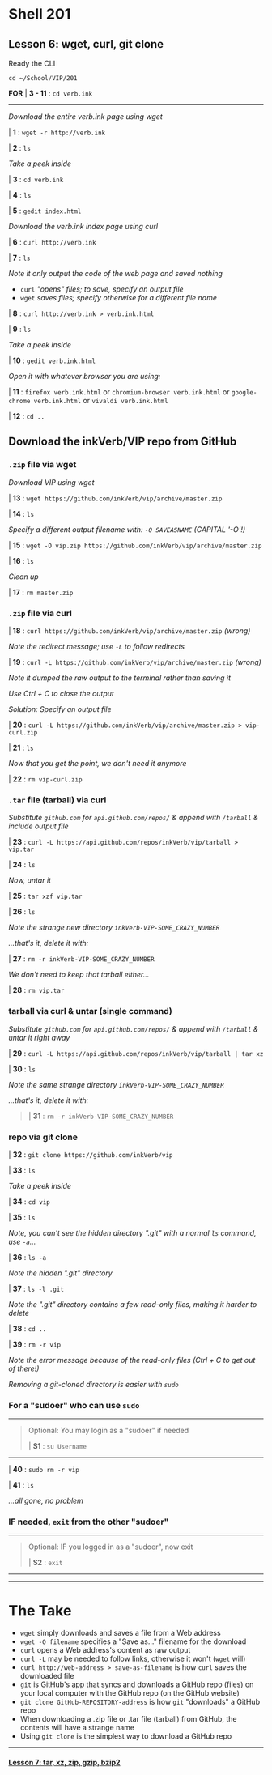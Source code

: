 # Shell 201
## Lesson 6: wget, curl, git clone

Ready the CLI

`cd ~/School/VIP/201`

**FOR** | **3 - 11** : `cd verb.ink`
___

*Download the entire verb.ink page using wget*

| **1** : `wget -r http://verb.ink`

| **2** : `ls`

*Take a peek inside*

| **3** : `cd verb.ink`

| **4** : `ls`

| **5** : `gedit index.html`

*Download the verb.ink index page using curl*

| **6** : `curl http://verb.ink`

| **7** : `ls`

*Note it only output the code of the web page and saved nothing*
- `curl` *"opens" files; to save, specify an output file*
- `wget` *saves files; specify otherwise for a different file name*

| **8** : `curl http://verb.ink > verb.ink.html`

| **9** : `ls`

*Take a peek inside*

| **10** : `gedit verb.ink.html`

*Open it with whatever browser you are using:*

| **11** : `firefox verb.ink.html` or `chromium-browser verb.ink.html` or `google-chrome verb.ink.html` or `vivaldi verb.ink.html`

| **12** : `cd ..`

## Download the inkVerb/VIP repo from GitHub

### `.zip` file via wget

*Download VIP using wget*

| **13** : `wget https://github.com/inkVerb/vip/archive/master.zip`

| **14** : `ls`

*Specify a different output filename with: `-O SAVEASNAME` (CAPITAL '-O'!)*

| **15** : `wget -O vip.zip https://github.com/inkVerb/vip/archive/master.zip`

| **16** : `ls`

*Clean up*

| **17** : `rm master.zip`

### `.zip` file via curl

| **18** : `curl https://github.com/inkVerb/vip/archive/master.zip` *(wrong)*

*Note the redirect message; use `-L` to follow redirects*

| **19** : `curl -L https://github.com/inkVerb/vip/archive/master.zip` *(wrong)*

*Note it dumped the raw output to the terminal rather than saving it*

*Use Ctrl + C to close the output*

*Solution: Specify an output file*

| **20** : `curl -L https://github.com/inkVerb/vip/archive/master.zip > vip-curl.zip`

| **21** : `ls`

*Now that you get the point, we don't need it anymore*

| **22** : `rm vip-curl.zip`

### `.tar` file (tarball) via curl

*Substitute `github.com` for `api.github.com/repos/` & append with `/tarball` & include output file*

| **23** : `curl -L https://api.github.com/repos/inkVerb/vip/tarball > vip.tar`

| **24** : `ls`

*Now, untar it*

| **25** : `tar xzf vip.tar`

| **26** : `ls`

*Note the strange new directory `inkVerb-VIP-SOME_CRAZY_NUMBER`*

*...that's it, delete it with:*

| **27** : `rm -r inkVerb-VIP-SOME_CRAZY_NUMBER`

*We don't need to keep that tarball either...*

| **28** : `rm vip.tar`

### tarball via curl & untar (single command)

*Substitute `github.com` for `api.github.com/repos/` & append with `/tarball` & untar it right away*

| **29** : `curl -L https://api.github.com/repos/inkVerb/vip/tarball | tar xz`

| **30** : `ls`

*Note the same strange directory `inkVerb-VIP-SOME_CRAZY_NUMBER`*

*...that's it, delete it with:*

> | **31** : `rm -r inkVerb-VIP-SOME_CRAZY_NUMBER`

### repo via git clone

| **32** : `git clone https://github.com/inkVerb/vip`

| **33** : `ls`

*Take a peek inside*

| **34** : `cd vip`

| **35** : `ls`

*Note, you can't see the hidden directory ".git" with a normal `ls` command, use `-a`...*

| **36** : `ls -a`

*Note the hidden ".git" directory*

| **37** : `ls -l .git`

*Note the ".git" directory contains a few read-only files, making it harder to delete*

| **38** : `cd ..`

| **39** : `rm -r vip`

*Note the error message because of the read-only files (Ctrl + C to get out of there!)*

*Removing a git-cloned directory is easier with `sudo`*

### For a "sudoer" who can use `sudo`
>
___
> Optional: You may login as a "sudoer" if needed
>
> | **S1** : `su Username`
___

| **40** : `sudo rm -r vip`

| **41** : `ls`

*...all gone, no problem*

### IF needed, `exit` from the other "sudoer"
>
___
> Optional: IF you logged in as a "sudoer", now exit
>
> | **S2** : `exit`
___


___

# The Take

- `wget` simply downloads and saves a file from a Web address
- `wget -O filename` specifies a "Save as..." filename for the download
- `curl` opens a Web address's content as raw output
- `curl -L` may be needed to follow links, otherwise it won't (`wget` will)
- `curl http://web-address > save-as-filename` is how `curl` saves the downloaded file
- `git` is GitHub's app that syncs and downloads a GitHub repo (files) on your local computer with the GitHub repo (on the GitHub website)
- `git clone GitHub-REPOSITORY-address` is how `git` "downloads" a GitHub repo
- When downloading a .zip file or .tar file (tarball) from GitHub, the contents will have a strange name
- Using `git clone` is the simplest way to download a GitHub repo

___

#### [Lesson 7: tar, xz, zip, gzip, bzip2](https://github.com/inkVerb/vip/blob/master/201-shell/Lesson-07.md)
